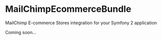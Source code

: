 # MailChimpEcommerceBundle
MailChimp E-commerce Stores integration for your Symfony 2 application

Coming soon...
